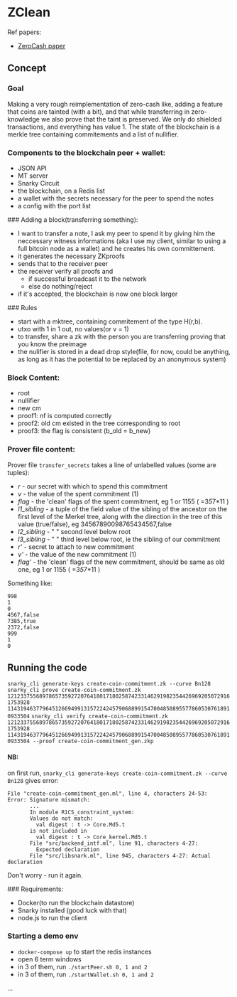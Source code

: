 # ZClean

Ref papers:

* [ZeroCash paper](http://zerocash-project.org/media/pdf/zerocash-oakland2014.pdf)

## Concept

### Goal

Making a very rough reimplementation of zero-cash like, adding a feature that coins are tainted (with a bit), and that while transferring in zero-knowledge we also prove that the taint is preserved. We only do shielded transactions, and everything has value 1.
The state of the blockchain is a merkle tree containing commitements and a list of nullifier.

### Components to the blockchain peer + wallet:
* JSON API
* MT server
* Snarky Circuit
* the blockchain, on a Redis list
* a wallet with the secrets necessary for the peer to spend the notes
* a config with the port list

### Adding a block(transferring something):

* I want to transfer a note, I ask my peer to spend it by giving him the neccessary witness informations (aka I use my client, similar to using a full bitcoin node as a wallet) and he creates his own committement.
* it generates the necessary ZKproofs
* sends that to the receiver peer
* the receiver verify all proofs and
  * if successful broadcast it to the network
  * else do nothing/reject
* if it's accepted, the blockchain is now one block larger

### Rules
* start with a mktree, containing commitement of the type H(r,b).
* utxo with 1 in 1 out, no values(or v = 1)
* to transfer, share a zk with the person you are transferring  proving that you know the preimage
* the nulifier is stored in a dead drop style(file, for now, could be anything, as long as it has the potential to be replaced by an anonymous system)

### Block Content:
* root
* nullifier
* new cm
* proof1: nf is computed correctly
* proof2: old cm existed in the tree corresponding to root
* proof3: the flag is consistent (b_old = b_new)

### Prover file content:
Prover file `transfer_secrets` takes a line of unlabelled values (some are tuples):

*  *r* - our secret with which to spend this commitment
*  *v* - the value of the spent commitment (1)
*  *flag* - the 'clean' flags of the spent commitment, eg 1 or 1155 ( =3*5*7*11 )
*  *l1_sibling* - a tuple of the field value of the sibling of the ancestor on the first level of the Merkel tree, along with the direction in the tree of this value (true/false), eg 34567890098765434567,false
*  *l2_sibling* - " " second level below root
*  *l3_sibling* - " " third level below root, ie the sibling of our commitment
*  *r'* - secret to attach to new commitment
*  *v'* - the value of the new commitment (1)
*  *flag'* - the 'clean' flags of the new commitment, should be same as old one, eg 1 or 1155 ( =3*5*7*11 )

Something like:
```
998
1
0
4567,false
7385,true
2372,false
999
1
0
```

## Running the code

`snarky_cli generate-keys create-coin-commitment.zk --curve Bn128`
`snarky_cli prove create-coin-commitment.zk 12123375568978657359272076418017180258742331462919823544269692050729161753928 11431946377964512669499131572242457906889915470048508955778605307618910933504`
`snarky_cli verify create-coin-commitment.zk 12123375568978657359272076418017180258742331462919823544269692050729161753928 11431946377964512669499131572242457906889915470048508955778605307618910933504 --proof create-coin-commitment_gen.zkp `



#### NB:
on first run, `snarky_cli generate-keys create-coin-commitment.zk --curve Bn128` gives error:
```
File "create-coin-commitment_gen.ml", line 4, characters 24-53:
Error: Signature mismatch:
       ...
       In module R1CS_constraint_system:
       Values do not match:
         val digest : t -> Core.Md5.t
       is not included in
         val digest : t -> Core_kernel.Md5.t
       File "src/backend_intf.ml", line 91, characters 4-27:
         Expected declaration
       File "src/libsnark.ml", line 945, characters 4-27: Actual declaration
```
Don't worry - run it again.

### Requirements:

* Docker(to run the blockchain datastore)
* Snarky installed (good luck with that)
* node.js to run the client

### Starting a demo env

* `docker-compose up` to start the redis instances
* open 6 term windows
* in 3 of them, run `./startPeer.sh 0, 1 and 2`
* in 3 of them, run `./startWallet.sh 0, 1 and 2`

...
